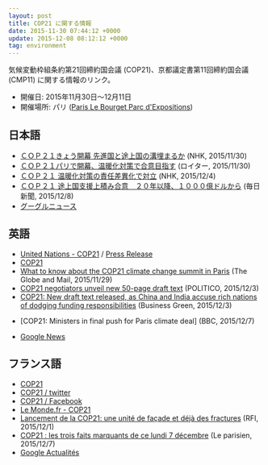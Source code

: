```yaml
---
layout: post
title: COP21 に関する情報
date: 2015-11-30 07:44:12 +0000
update: 2015-12-08 08:12:12 +0000
tag: environment
---
```

気候変動枠組条約第21回締約国会議 (COP21)、京都議定書第11回締約国会議 (CMP11) に関する情報のリンク。

* 開催日: 2015年11月30日〜12月11日
* 開催場所: パリ ([Paris Le Bourget Parc d'Expositions](http://www.tourisme93.com/document.php?pagendx=748&engine_zoom=AffIDFSRV0000792))

## 日本語
* [ＣＯＰ２１きょう開幕 先進国と途上国の溝埋まるか](http://www3.nhk.or.jp/news/html/20151130/k10010323851000.html) (NHK, 2015/11/30)
* [ＣＯＰ２１パリで開幕、温暖化対策で合意目指す](http://jp.reuters.com/article/2015/11/30/climatechange-summit-leaders-idJPKBN0TJ04U20151130) (ロイター, 2015/11/30)
* [ＣＯＰ２１ 温暖化対策の責任差異化で対立](http://www3.nhk.or.jp/news/html/20151204/k10010329091000.html) (NHK, 2015/12/4)
* [ＣＯＰ２１ 途上国支援上積み合意　２０年以降、１０００億ドルから](http://mainichi.jp/articles/20151208/dde/001/040/067000c) (毎日新聞, 2015/12/8)
* [グーグルニュース](https://www.google.co.jp/search?q=cop21&hl=jp&tbm=nws)

## 英語
* [United Nations - COP21](http://unfccc.int/meetings/paris_nov_2015/meeting/8926.php) / [Press Release](http://unfccc.int/press/press_releases_advisories/items/8780.php)
* [COP21](http://www.cop21.gouv.fr/en/)
* [What to know about the COP21 climate change summit in Paris](http://www.theglobeandmail.com/news/world/what-to-know-about-the-cop21-climate-change-summit-in-paris/article27523474/) (The Globe and Mail, 2015/11/29)
* [COP21 negotiators unveil new 50-page draft text](http://www.politico.eu/article/cop21-paris-negotiators-50-page-draft-text-deal-climate/) (POLITICO, 2015/12/3)
* [COP21: New draft text released, as China and India accuse rich nations of dodging funding responsibilities](http://www.businessgreen.com/bg/news/2437621/cop21-new-draft-text-released-as-china-and-india-accuse-rich-nations-of-dodging-funding-responsibilities) (Business Green, 2015/12/3)
- [COP21: Ministers in final push for Paris climate deal] (BBC, 2015/12/7)
* [Google News](https://www.google.co.uk/search?q=cop21&hl=en&tbm=nws)

## フランス語
* [COP21](http://www.cop21.gouv.fr/)
* [COP21 / twitter](https://twitter.com/COP21)
* [COP21 / Facebook](https://www.facebook.com/COP21fr/)
* [Le Monde.fr - COP21](http://www.lemonde.fr/cop21/)
* [Lancement de la COP21: une unité de façade et déjà des fractures](http://www.rfi.fr/france/20151201-lancement-cop21-unite-facade-fractures-paris-climat) (RFI, 2015/12/1)
* [COP21 : les trois faits marquants de ce lundi 7 décembre](http://www.leparisien.fr/environnement/cop21/cop21-les-trois-faits-marquants-de-ce-lundi-7-decembre-07-12-2015-5349453.php) (Le parisien, 2015/12/7)
* [Google Actualités](https://www.google.fr/search?q=cop21&hl=fr&tbm=nws)

